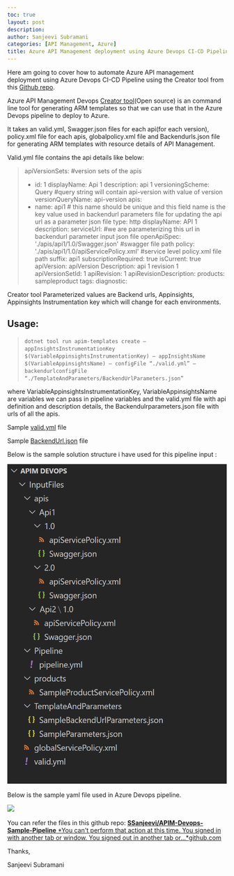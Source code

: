 ```yaml
---
toc: true
layout: post
description: 
author: Sanjeevi Subramani
categories: [API Management, Azure]
title: Azure API Management deployment using Azure Devops CI-CD Pipeline using ARM templates and Yaml file
---
```


Here am going to cover how to automate Azure API management deployment using Azure Devops CI-CD Pipeline using the Creator tool from this [Github repo](https://github.com/Azure/azure-api-management-devops-resource-kit).

Azure API Management Devops [Creator tool](https://github.com/Azure/azure-api-management-devops-resource-kit/blob/master/src/APIM_ARMTemplate/README.md#Creator)(Open source) is an command line tool for generating ARM templates so that we can use that in the Azure Devops pipeline to deploy to Azure.

It takes an valid.yml, Swagger.json files for each api(for each version), policy.xml file for each apis, globalpolicy.xml file and Backendurls.json file for generating ARM templates with resource details of API Management.

Valid.yml file contains the api details like below:
>  apiVersionSets: #version sets of the apis
>  - id: 1
>  displayName: Api 1
>  description: api 1
>  versioningScheme: Query #query string will contain api-version with value of version
>  versionQueryName: api-version
>  apis:
>  - name: api1 # this name should be unique and this field name is the key value used in backendurl parameters file for updating the api url as a parameter json file
>  type: http
>  displayName: API 1
>  description:
>  serviceUrl: #we are parameterizing this url in backendurl parameter input json file
>  openApiSpec: './apis/api1/1.0/Swagger.json' #swagger file path
>  policy: './apis/api1/1.0/apiServicePolicy.xml' #service level policy.xml file path
>  suffix: api1
>  subscriptionRequired: true
>  isCurrent: true
>  apiVersion: apiVersion
>  Description: api 1 revision 1 apiVersionSetId: 1
>  apiRevision: 1
>  apiRevisionDescription:
>  products: sampleproduct
>  tags:
>  diagnostic:

Creator tool Parameterized values are Backend urls, Appinsights, Appinsights Instrumentation key which will change for each environments.

## Usage:
>  `dotnet tool run apim-templates create — appInsightsInstrumentationKey $(VariableAppinsightsInstrumentationKey) — appInsightsName $(VariableAppinsightsName) — configFile “./valid.yml” — backendurlconfigFile “./TemplateAndParameters/BackendUrlParameters.json”`

where VariableAppinsightsInstrumentationKey, VariableAppinsightsName are variables we can pass in pipeline variables and the valid.yml file with api definition and description details, the Backendulrparameters.json file with urls of all the apis.

Sample [valid.yml](https://github.com/SSanjeevi/APIM-Devops-Sample-Pipeline/blob/master/InputFiles/valid.yml) file

Sample [BackendUrl.json](https://github.com/SSanjeevi/APIM-Devops-Sample-Pipeline/blob/master/InputFiles/TemplateAndParameters/SampleBackendUrlParameters.json) file

Below is the sample solution structure i have used for this pipeline input :

![](./../assets/images/SolutionStructure.PNG)

Below is the sample yaml file used in Azure Devops pipeline.

![](https://cdn-images-1.medium.com/max/5152/1*cuZZ6myRIci6OhHjdyXzFg.png)

You can refer the files in this github repo:
[**SSanjeevi/APIM-Devops-Sample-Pipeline**
*You can't perform that action at this time. You signed in with another tab or window. You signed out in another tab or…*github.com](https://github.com/SSanjeevi/APIM-Devops-Sample-Pipeline)

Thanks,

Sanjeevi Subramani
